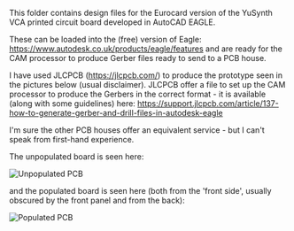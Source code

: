 This folder contains design files for the Eurocard version of the YuSynth VCA printed circuit board developed in AutoCAD EAGLE.

These can be loaded into the (free) version of Eagle:
https://www.autodesk.co.uk/products/eagle/features
and are ready for the CAM processor to produce Gerber files ready to send to a PCB house. 

I have used JLCPCB (https://jlcpcb.com/) to produce the prototype seen in the pictures below (usual disclaimer). 
JLCPCB offer a file to set up the CAM processor to produce the Gerbers in the correct format - it is available (along with some guidelines) here:
https://support.jlcpcb.com/article/137-how-to-generate-gerber-and-drill-files-in-autodesk-eagle

I'm sure the other PCB houses offer an equivalent service - but I can't speak from first-hand experience.

The unpopulated board is seen here:

![Unpopulated PCB](https://user-images.githubusercontent.com/3152962/232187698-64415e3e-4dcb-4a7e-969c-389b76491eb7.png)

and the populated board is seen here (both from the 'front side', usually obscured by the front panel and from the back):

![Populated PCB](https://user-images.githubusercontent.com/3152962/232188158-9b3b2cb8-2b80-437d-991e-02d6b0e7ab3c.png)

